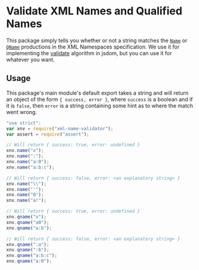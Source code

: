 # Validate XML Names and Qualified Names

This package simply tells you whether or not a string matches the [`Name`](http://www.w3.org/TR/xml/#NT-Name)
or [`QName`](http://www.w3.org/TR/xml-names/#NT-QName) productions in the XML Namespaces specification. We use it for
implementing the [validate](https://dom.spec.whatwg.org/#validate) algorithm in jsdom, but you can use it for whatever
you want.

## Usage

This package's main module's default export takes a string and will return an object of the form `{ success, error }`,
where `success` is a boolean and if it is `false`, then `error` is a string containing some hint as to where the match
went wrong.

```js
"use strict":
var xnv = require("xml-name-validator");
var assert = require("assert");

// Will return { success: true, error: undefined }
xnv.name("x");
xnv.name(":");
xnv.name("a:0");
xnv.name("a:b:c");

// Will return { success: false, error: <an explanatory string> }
xnv.name("\\");
xnv.name("'");
xnv.name("0");
xnv.name("a!");

// Will return { success: true, error: undefined }
xnv.qname("x");
xnv.qname("a0");
xnv.qname("a:b");

// Will return { success: false, error: <an explanatory string> }
xnv.qname(":a");
xnv.qname(":b");
xnv.qname("a:b:c");
xnv.qname("a:0");
```
